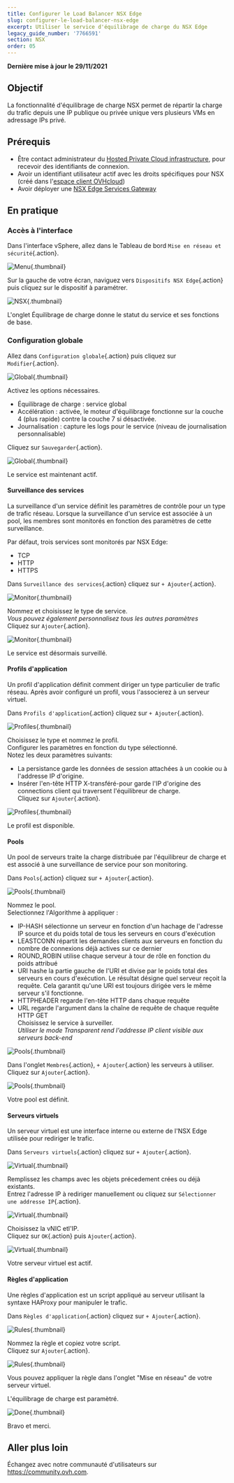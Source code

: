 ```yaml
---
title: Configurer le Load Balancer NSX Edge
slug: configurer-le-load-balancer-nsx-edge
excerpt: Utiliser le service d'équilibrage de charge du NSX Edge
legacy_guide_number: '7766591'
section: NSX
order: 05
---
```


**Dernière mise à jour le 29/11/2021**

## Objectif

La fonctionnalité d'équilibrage de charge NSX permet de répartir la charge du trafic depuis une IP publique ou privée unique vers plusieurs VMs en adressage IPs privé.

## Prérequis

- Être contact administrateur du [Hosted Private Cloud infrastructure](https://www.ovhcloud.com/fr/enterprise/products/hosted-private-cloud/), pour recevoir des identifiants de connexion.
- Avoir un identifiant utilisateur actif avec les droits spécifiques pour NSX (créé dans l'[espace client OVHcloud](https://www.ovh.com/auth/?action=gotomanager&from=https://www.ovh.com/fr/&ovhSubsidiary=fr))
- Avoir déployer une [NSX Edge Services Gateway](https://docs.ovh.com/fr/private-cloud/comment-deployer-une-nsx-edge-gateway/)

## En pratique

### Accès à l'interface

Dans l'interface vSphere, allez dans le Tableau de bord `Mise en réseau et sécurité`{.action}.

![Menu](images/en01dash.png){.thumbnail}


Sur la gauche de votre écran, naviguez vers `Dispositifs NSX Edge`{.action} puis cliquez sur le dispositif à paramétrer.

![NSX](images/en02nsx.png){.thumbnail}

L'onglet Équilibrage de charge donne le statut du service et ses fonctions de base.


### Configuration globale

Allez dans `Configuration globale`{.action} puis cliquez sur `Modifier`{.action}.

![Global](images/en03edit.png){.thumbnail}


Activez les options nécessaires.     
- Équilibrage de charge : service global
- Accélération : activée, le moteur d'équilibrage fonctionne sur la couche 4 (plus rapide) contre la couche 7 si désactivée. 
- Journalisation : capture les logs pour le service (niveau de journalisation personnalisable) 

Cliquez sur `Sauvegarder`{.action}.

![Global](images/en04conf.png){.thumbnail}

Le service est maintenant actif.


#### Surveillance des services

La surveillance d'un service définit les paramètres de contrôle pour un type de trafic réseau. Lorsque la surveillance d'un service est associée à un pool, les membres sont monitorés en fonction des paramètres de cette surveillance.

Par défaut, trois services sont monitorés par NSX Edge:
- TCP
- HTTP
- HTTPS

Dans `Surveillance des services`{.action} cliquez sur `+ Ajouter`{.action}.     

![Monitor](images/en07service.png){.thumbnail}


Nommez et choisissez le type de service.     
*Vous pouvez également personnalisez tous les autres paramètres*      
Cliquez sur `Ajouter`{.action}.

![Monitor](images/en08monitor.png){.thumbnail}

Le service est désormais surveillé.


#### Profils d'application


Un profil d'application définit comment diriger un type particulier de trafic réseau. Après avoir configuré un profil, vous l'associerez à un serveur virtuel.

Dans `Profils d'application`{.action} cliquez sur `+ Ajouter`{.action}.         

![Profiles](images/en06app.png){.thumbnail}


Choisissez le type et nommez le profil.     
Configurer les paramètres en fonction du type sélectionné.    
Notez les deux paramètres suivants:
- La persistance garde les données de session attachées à un cookie ou à l'addresse IP d'origine.
- Insérer l'en-tête HTTP X-transféré-pour garde l'IP d'origine des connections client qui traversent l'équilibreur de charge.      
Cliquez sur `Ajouter`{.action}.

![Profiles](images/en06profile.png){.thumbnail}

Le profil est disponible.


#### Pools

Un pool de serveurs traite la charge distribuée par l'équilibreur de charge et est associé à une surveillance de service pour son monitoring.

Dans `Pools`{.action} cliquez sur `+ Ajouter`{.action}.     

![Pools](images/en09pool.png){.thumbnail}


Nommez le pool.     
Selectionnez l'Algorithme à appliquer :     
- IP-HASH sélectionne un serveur en fonction d'un hachage de l'adresse IP source et du poids total de tous les serveurs en cours d'exécution
- LEASTCONN répartit les demandes clients aux serveurs en fonction du nombre de connexions déjà actives sur ce dernier
- ROUND_ROBIN utilise chaque serveur à tour de rôle en fonction du poids attribué
- URI hashe la partie gauche de l'URI et divise par le poids total des serveurs en cours d'exécution. Le résultat désigne quel serveur reçoit la requête. Cela garantit qu'une URI est toujours dirigée vers le même serveur s'il fonctionne.
- HTTPHEADER regarde l'en-tête HTTP dans chaque requête
- URL regarde l'argument dans la chaîne de requête de chaque requête HTTP GET    
Choisissez le service à surveiller.     
*Utiliser le mode Transparent rend l'addresse IP client visible aux serveurs back-end*     

![Pools](images/en10genpool.png){.thumbnail}


Dans l'onglet `Membres`{.action}, `+ Ajouter`{.action} les serveurs à utiliser.     
Cliquez sur `Ajouter`{.action}.

![Pools](images/en11members.png){.thumbnail}

Votre pool est définit.


#### Serveurs virtuels


Un serveur virtuel est une interface interne ou externe de l'NSX Edge utilisée pour rediriger le trafic.

Dans `Serveurs virtuels`{.action} cliquez sur `+ Ajouter`{.action}.     

![Virtual](images/en11virtual.png){.thumbnail}


Remplissez les champs avec les objets précedement crées ou déjà existants.     
Entrez l'adresse IP à rediriger manuellement ou cliquez sur `Sélectionner une addresse IP`{.action}.

![Virtual](images/en12serv.png){.thumbnail}


Choisissez la vNIC etl'IP.    
Cliquez sur `OK`{.action} puis `Ajouter`{.action}.

![Virtual](images/en13IP.png){.thumbnail}


Votre serveur virtuel est actif.


#### Règles d'application


Une règles d'application est un script appliqué au serveur utilisant la syntaxe HAProxy pour manipuler le trafic.

Dans `Règles d'application`{.action} cliquez sur `+ Ajouter`{.action}.     

![Rules](images/en14app.png){.thumbnail}


Nommez la règle et copiez votre script.     
Cliquez sur `Ajouter`{.action}.

![Rules](images/en15rule.png){.thumbnail}

Vous pouvez appliquer la règle dans l'onglet "Mise en réseau" de votre serveur virtuel.


L'équilibrage de charge est paramètré.

![Done](images/en05enabled.png){.thumbnail}


Bravo et merci.


## Aller plus loin

Échangez avec notre communauté d'utilisateurs sur <https://community.ovh.com>.
